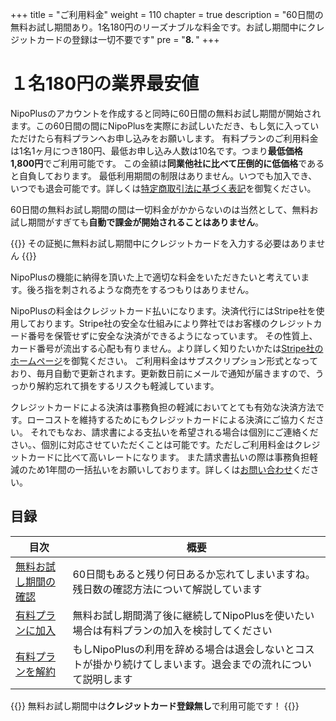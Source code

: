 +++
title = "ご利用料金"
weight = 110
chapter = true
description = "60日間の無料お試し期間あり。1名180円のリーズナブルな料金です。お試し期間中にクレジットカードの登録は一切不要です"
pre = "<b>8. </b>"
+++

# １名180円の業界最安値

NipoPlusのアカウントを作成すると同時に60日間の無料お試し期間が開始されます。この60日間の間にNipoPlusを実際にお試しいただき、もし気に入っていただけたら有料プランへお申し込みをお願いします。
有料プランのご利用料金は1名1ヶ月につき180円、最低お申し込み人数は10名です。つまり**最低価格1,800円**でご利用可能です。
この金額は**同業他社に比べて圧倒的に低価格**であると自負しております。
最低利用期間の制限はありません。いつでも加入でき、いつでも退会可能です。詳しくは[特定商取引法に基づく表記](/system/business-deal/)を御覧ください。

60日間の無料お試し期間の間は一切料金がかからないのは当然として、無料お試し期間がすぎても**自動で課金が開始されることはありません**。

{{<alice pos="right" icon="ok">}}
その証拠に無料お試し期間中にクレジットカードを入力する必要はありません
{{</alice>}}

NipoPlusの機能に納得を頂いた上で適切な料金をいただきたいと考えています。後ろ指を刺されるような商売をするつもりはありません。

NipoPlusの料金はクレジットカード払いになります。決済代行にはStripe社を使用しております。Stripe社の安全な仕組みにより弊社ではお客様のクレジットカード番号を保管せずに安全な決済ができるようになっています。
その性質上、カード番号が流出する心配も有りません。より詳しく知りたいかたは[Stripe社のホームページ](https://stripe.com/jp)を御覧ください。
ご利用料金はサブスクリプション形式となっており、毎月自動で更新されます。更新数日前にメールで通知が届きますので、うっかり解約忘れて損をするリスクも軽減しています。

クレジットカードによる決済は事務負担の軽減においてとても有効な決済方法です。ローコストを維持するためにもクレジットカードによる決済にご協力ください。
それでもなお、請求書による支払いを希望される場合は個別にご連絡ください。、個別に対応させていただくことは可能です。ただしご利用料金はクレジットカードに比べて高いレートになります。
また請求書払いの際は事務負担軽減のため1年間の一括払いをお願いしております。詳しくは[お問い合わせ](/system/inquery/)ください。

## 目録

|目次|概要|
|---|---|
|[無料お試し期間の確認](/price/info/)|60日間もあると残り何日あるか忘れてしまいますね。残日数の確認方法について解説しています|
|[有料プランに加入](/price/fee/)|無料お試し期間満了後に継続してNipoPlusを使いたい場合は有料プランの加入を検討してください|
|[有料プランを解約](/price/cancel/)|もしNipoPlusの利用を辞める場合は退会しないとコストが掛かり続けてしまいます。退会までの流れについて説明します|

{{<alice pos="right" icon="ok">}}
無料お試し期間中は**クレジットカード登録無し**で利用可能です！
{{</alice>}}
